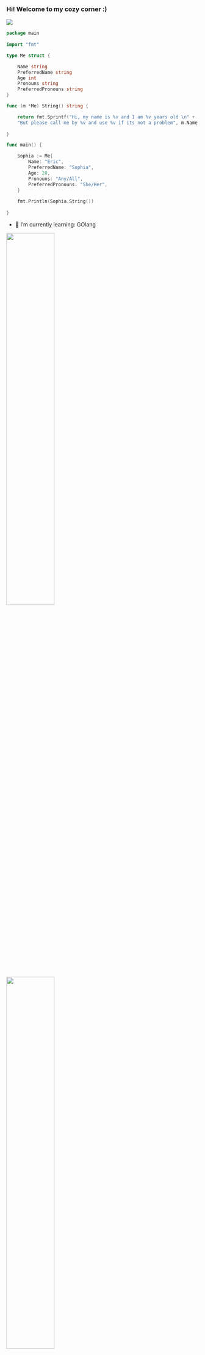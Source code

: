 
### Hi! Welcome to my cozy corner :)
![](https://komarev.com/ghpvc/?username=MintzyG&label=Profile%20Visits&color=blue&style=for-the-badge)
<html lang="pt-br">
  <head>
    <meta charset="UTF-8">
    <link rel="stylesheet" href="style.css">
    <link rel="stylesheet" href="style.css">
  </head>
  <body>

``` go
package main
    
import "fmt"

type Me struct {

    Name string
    PreferredName string
    Age int
    Pronouns string
    PreferredPronouns string
}

func (m *Me) String() string {

    return fmt.Sprintf("Hi, my name is %v and I am %v years old \n" + 
    "But please call me by %v and use %v if its not a problem", m.Name, m.Age, m.PreferredName, m.PreferredPronouns)
    
}

func main() {

    Sophia := Me{
        Name: "Eric",
        PreferredName: "Sophia",
        Age: 20,
        Pronouns: "Any/All",
        PreferredPronouns: "She/Her",
    }
    
    fmt.Println(Sophia.String())
    
}
```

- 🌱 I’m currently learning: GOlang 

<a href="https://github.com/anuraghazra/github-readme-stats">
  <img width="50%" align="center" src="https://github-readme-stats.vercel.app/api?username=MintzyG&show_icons=true&theme=midnight-purple&include_all_commits=true&count_private=true">
</a>
<a href="https://github.com/anuraghazra/convoychat">
  <img width="50%" src="https://github-readme-stats.vercel.app/api/top-langs/?username=MintzyG&layout=compact&langs_count=9&theme=midnight-purple">
</a>


<!--
**MintzyG/MintzyG** is a ✨ _special_ ✨ repository because its `README.md` (this file) appears on your GitHub profile.

Here are some ideas to get you started:

- 🔭 I’m currently working on ...
- 👯 I’m looking to collaborate on ...
- 🤔 I’m looking for help with ...
- 💬 Ask me about ...
- 📫 How to reach me: ...
- 😄 Pronouns: ...
- ⚡ Fun fact: ...
-->
  </body>
</html>
